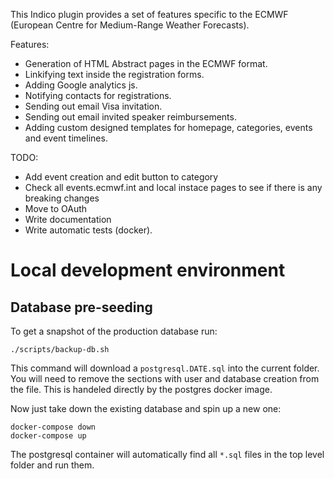 This Indico plugin provides a set of features specific to the ECMWF (European
Centre for Medium-Range Weather Forecasts).

Features:

- Generation of HTML Abstract pages in the ECMWF format.
- Linkifying text inside the registration forms.
- Adding Google analytics js.
- Notifying contacts for registrations.
- Sending out email Visa invitation.
- Sending out email invited speaker reimbursements.
- Adding custom designed templates for homepage, categories, events and event timelines.

TODO:

- Add event creation and edit button to category
- Check all events.ecmwf.int and local instace pages to see if there is any breaking changes
- Move to OAuth
- Write documentation
- Write automatic tests (docker).

# Local development environment

## Database pre-seeding

To get a snapshot of the production database run:

```
./scripts/backup-db.sh
```

This command will download a `postgresql.DATE.sql` into the current folder.
You will need to remove the sections with user and database creation from the file.
This is handeled directly by the postgres docker image.

Now just take down the existing database and spin up a new one:

```
docker-compose down
docker-compose up
```

The postgresql container will automatically find all `*.sql` files in the top level folder
and run them.
